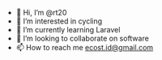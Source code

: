 - 👋 Hi, I’m @rt20
- 👀 I’m interested in cycling
- 🌱 I’m currently learning Laravel
- 💞️ I’m looking to collaborate on software
- 📫 How to reach me ecost.id@gmail.com

<!---
rt20/rt20 is a ✨ special ✨ repository because its `README.md` (this file) appears on your GitHub profile.
You can click the Preview link to take a look at your changes.
--->
